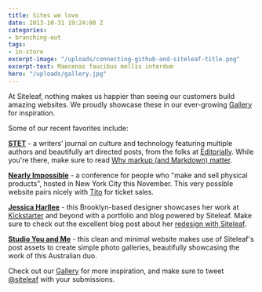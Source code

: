 ```yaml
---
title: Sites we love
date: 2013-10-31 19:24:00 Z
categories:
- branching-out
tags:
- in-store
excerpt-image: "/uploads/connecting-github-and-siteleaf-title.png"
excerpt-text: Maecenas faucibus mollis interdum
hero: "/uploads/gallery.jpg"
---
```


At Siteleaf, nothing makes us happier than seeing our customers build amazing websites. We proudly showcase these in our ever-growing [Gallery](http://www.siteleaf.com/gallery) for inspiration.

Some of our recent favorites include:

**[STET](http://stet.editorially.com/)** - a writers’ journal on culture and technology featuring multiple authors and beautifully art directed posts, from the folks at [Editorially](http://editorially.com/). While you're there, make sure to read [Why markup (and Markdown) matter](http://stet.editorially.com/articles/why-markup-and-markdown-matter/).

**[Nearly Impossible](http://nearlyimpossible.org/)** - a conference for people who "make and sell physical products", hosted in New York City this November. This very possible website pairs nicely with [Tito](https://tito.io) for ticket sales.

**[Jessica Harllee](http://jessicaharllee.com/)** - this Brooklyn-based designer showcases her work at [Kickstarter](http://www.kickstarter.com/) and beyond with a portfolio and blog powered by Siteleaf. Make sure to check out the excellent blog post about her [redesign with Siteleaf](http://jessicaharllee.com/notes/a-redesign-with-siteleaf/).



**[Studio You and Me](http://studioyoume.com.au/)** - this clean and minimal website makes use of Siteleaf's post assets to create simple photo galleries, beautifully showcasing the work of this Australian duo.
 
Check out our [Gallery](http://www.siteleaf.com/gallery) for more inspiration, and make sure to tweet [@siteleaf](http://twitter.com/siteleaf) with your submissions.
